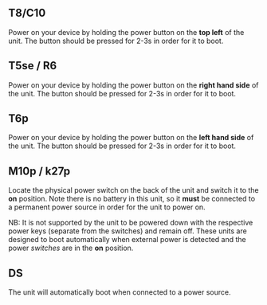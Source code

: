 ## T8/C10

Power on your device by holding the power button on the **top left** of the unit. The button should be pressed for 2-3s in order for it to boot.

## T5se / R6

Power on your device by holding the power button on the **right hand side** of the unit. The button should be pressed for 2-3s in order for it to boot.

## T6p

Power on your device by holding the power button on the **left hand side** of the unit. The button should be pressed for 2-3s in order for it to boot.

## M10p / k27p

Locate the physical power switch on the back of the unit and switch it to the **on** position. Note there is no battery in this unit, so it **must** be connected to a permanent power source in order for the unit to power on.

NB: It is not supported by the unit to be powered down with the respective power keys (separate from the switches) and remain off. These units are designed to boot automatically when external power is detected and the power _switches_ are in the **on** position.

## DS

The unit will automatically boot when connected to a power source.

